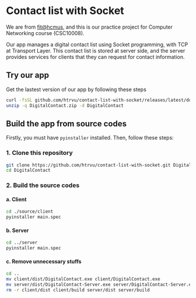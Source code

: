 # Contact list with Socket

We are from [fit@hcmus](https://www.fit.hcmus.edu.vn/vn/), and this is our practice project for Computer Networking course (CSC10008). 

Our app manages a digital contact list using Socket programming, with TCP at Transport Layer. This contact list is stored at server side, and the server provides services for clients that they can request for contact information.


## Try our app

Get the lastest version of our app by following these steps
```bash
curl -fsSL github.com/htrvu/contact-list-with-socket/releases/latest/download/DigitalContact.zip -O
unzip -q DigitalContact.zip -d DigitalContact
```

## Build the app from source codes

Firstly, you must have `pyinstaller` installed. Then, follow these steps:

### 1. Clone this repository
```bash
git clone https://github.com/htrvu/contact-list-with-socket.git DigitalContact
cd DigitalContact
```

### 2. Build the source codes
#### a. Client
```bash
cd ./source/client
pyinstaller main.spec
```

#### b. Server
```bash
cd ../server
pyinstaller main.spec
```

#### c. Remove unnecessary stuffs
```bash
cd ..
mv client/dist/DigitalContact.exe client/DigitalContact.exe
mv server/dist/DigitalContact-Server.exe server/DigitalContact-Server.exe
rm -r client/dist client/build server/dist server/build
```

